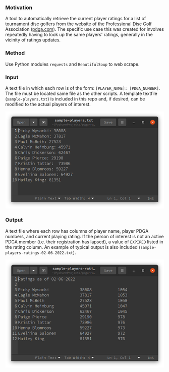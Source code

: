 ### Motivation
A tool to automatically retrieve the current player ratings for a list of tournament disc golfers from the website of the Professional Disc Golf Association ([pdga.com](https://www.pdga.com)).
The specific use case this was created for involves repeatedly having to look up the same players' ratings, generally in the vicinity of ratings updates.

### Method
Use Python modules `requests` and `BeautifulSoup` to web scrape.



### Input
A text file in which each row is of the form:  `[PLAYER_NAME]: [PDGA_NUMBER]`.  The file must be located same file as the other scripts.  A template textfile (`sample-players.txt`) is included in this repo and, if desired, can be modified to the actual players of interest.

![input](/sample-players.png)

### Output
A text file where each row has columns of player name, player PDGA numbers, and current playing rating.
If the person of interest is not an active PDGA member (i.e. their registration has lapsed), a value of `EXPIRED` listed in the rating column.
An example of typical output is also included (`sample-players-ratings-02-06-2022.txt`).

![output](/sample-players-ratings-02-06-2022.png)
